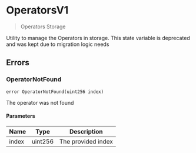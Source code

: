 # OperatorsV1



> Operators Storage

Utility to manage the Operators in storage. This state variable is deprecated and was kept due to migration logic needs





## Errors

### OperatorNotFound

```solidity
error OperatorNotFound(uint256 index)
```

The operator was not found



#### Parameters

| Name | Type | Description |
|---|---|---|
| index | uint256 | The provided index |


